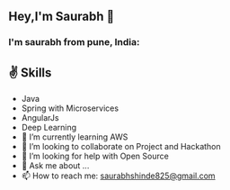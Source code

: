 ## Hey,I'm Saurabh 👋

### I'm saurabh from pune, India:

## ✌ Skills 
- Java
- Spring with Microservices
- AngularJs
- Deep Learning
- 🌱 I’m currently learning AWS
- 👯 I’m looking to collaborate on Project and Hackathon
- 🤔 I’m looking for help with Open Source
- 💬 Ask me about ...
- 📫 How to reach me: saurabhshinde825@gmail.com


